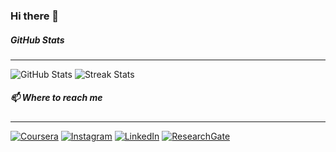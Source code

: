 ### Hi there 👋

##### GitHub Stats
---

![GitHub Stats](https://github-readme-stats.vercel.app/api?username=popovstefan)
![Streak Stats](https://github-readme-streak-stats.herokuapp.com/?user=popovstefan)

<!-- ![GitHub Profile Summary Stats](https://github-profile-summary-cards.vercel.app/api/cards/profile-details?username=popovstefan&theme=vue) -->

##### 📫 Where to reach me
---

[![Coursera](https://img.shields.io/badge/Coursera-0056D2?style=for-the-badge&logo=Coursera&logoColor=white)](https://www.coursera.org/user/23c9d71e45e3ba1ea7a5df36c7b43822)
[![Instagram](https://img.shields.io/badge/Instagram-E4405F?style=for-the-badge&logo=instagram&logoColor=white)](https://www.instagram.com/steffaanpopov/?hl=en)
[![LinkedIn](https://img.shields.io/badge/LinkedIn-0077B5?style=for-the-badge&logo=linkedin&logoColor=white)](https://www.linkedin.com/in/popovstefan/)
[![ResearchGate](https://img.shields.io/badge/Research_Gate-00CCBB.svg?&style=for-the-badge&logo=ResearchGate&logoColor=white)](https://www.researchgate.net/profile/Stefan-Popov-8)

<!--
**popovstefan/popovstefan** is a ✨ _special_ ✨ repository because its `README.md` (this file) appears on your GitHub profile.

Here are some ideas to get you started:

- 🔭 I’m currently working on ...
- 🌱 I’m currently learning ...
- 👯 I’m looking to collaborate on ...
- 🤔 I’m looking for help with ...
- 💬 Ask me about ...
- 📫 How to reach me: ...
- 😄 Pronouns: ...
- ⚡ Fun fact: ...
-->
